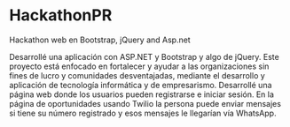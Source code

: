 # HackathonPR
Hackathon web en Bootstrap, jQuery and Asp.net 

Desarrollé una aplicación con ASP.NET y Bootstrap y algo de jQuery.
Este proyecto está enfocado en fortalecer y ayudar a las organizaciones sin fines de lucro y comunidades desventajadas, mediante el desarrollo y aplicación de tecnología informática y de empresarismo.
Desarrollé una página web donde los usuarios pueden registrarse e iniciar sesión.
En la página de oportunidades usando Twilio la persona puede enviar mensajes si tiene su número registrado y esos mensajes le llegarían vía WhatsApp.


